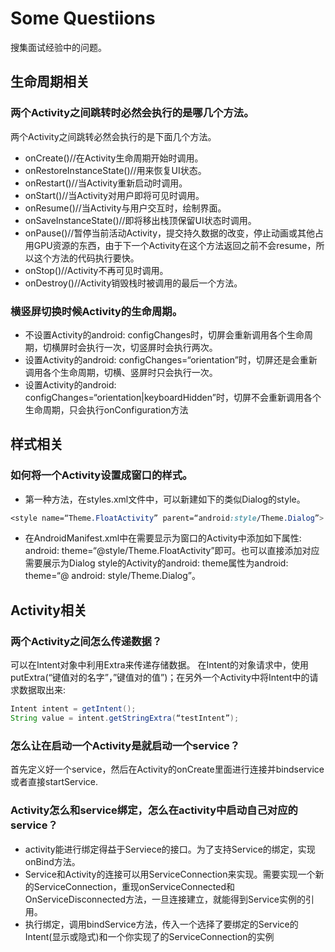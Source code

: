 # Some Questiions

搜集面试经验中的问题。

## 生命周期相关

### 两个Activity之间跳转时必然会执行的是哪几个方法。

两个Activity之间跳转必然会执行的是下面几个方法。

- onCreate()//在Activity生命周期开始时调用。
- onRestoreInstanceState()//用来恢复UI状态。
- onRestart()//当Activity重新启动时调用。
- onStart()//当Activity对用户即将可见时调用。
- onResume()//当Activity与用户交互时，绘制界面。
- onSaveInstanceState()//即将移出栈顶保留UI状态时调用。
- onPause()//暂停当前活动Activity，提交持久数据的改变，停止动画或其他占用GPU资源的东西，由于下一个Activity在这个方法返回之前不会resume，所以这个方法的代码执行要快。
- onStop()//Activity不再可见时调用。
- onDestroy()//Activity销毁栈时被调用的最后一个方法。


### 横竖屏切换时候Activity的生命周期。

- 不设置Activity的android: configChanges时，切屏会重新调用各个生命周期，切横屏时会执行一次，切竖屏时会执行两次。
- 设置Activity的android: configChanges=“orientation”时，切屏还是会重新调用各个生命周期，切横、竖屏时只会执行一次。
- 设置Activity的android: configChanges=“orientation|keyboardHidden”时，切屏不会重新调用各个生命周期，只会执行onConfiguration方法



## 样式相关

### 如何将一个Activity设置成窗口的样式。

- 第一种方法，在styles.xml文件中，可以新建如下的类似Dialog的style。
```css
<style name=“Theme.FloatActivity” parent=“android:style/Theme.Dialog”> </style>。
```
- 在AndroidManifest.xml中在需要显示为窗口的Activity中添加如下属性:  android: theme=“@style/Theme.FloatActivity”即可。也可以直接添加对应需要展示为Dialog style的Activity的android: theme属性为android: theme=“@ android: style/Theme.Dialog”。


## Activity相关

### 两个Activity之间怎么传递数据？

可以在Intent对象中利用Extra来传递存储数据。
在Intent的对象请求中，使用putExtra(“键值对的名字”，”键值对的值”)；在另外一个Activity中将Intent中的请求数据取出来:

```java
Intent intent = getIntent();
String value = intent.getStringExtra(“testIntent”);
```


### 怎么让在启动一个Activity是就启动一个service？

首先定义好一个service，然后在Activity的onCreate里面进行连接并bindservice或者直接startService.


###  Activity怎么和service绑定，怎么在activity中启动自己对应的service？

- activity能进行绑定得益于Serviece的接口。为了支持Service的绑定，实现onBind方法。
- Service和Activity的连接可以用ServiceConnection来实现。需要实现一个新的ServiceConnection，重现onServiceConnected和OnServiceDisconnected方法，一旦连接建立，就能得到Service实例的引用。
- 执行绑定，调用bindService方法，传入一个选择了要绑定的Service的Intent(显示或隐式)和一个你实现了的ServiceConnection的实例